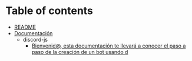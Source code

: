 # Table of contents

* [README](README.md)
* [Documentación](docs/README.md)
  * discord-js
    * [Bienvenid@, esta documentación te llevará a conocer el paso a paso de la creación de un bot usando d](docs/discord-js/index.md)

